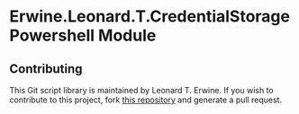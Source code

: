 Erwine.Leonard.T.CredentialStorage Powershell Module
====================================================

Contributing
------------

This Git script library is maintained by Leonard T. Erwine. If you wish to contribute to this project, fork [this repository](https://github.com/lerwine/PowerShell-Modules.git) and generate a pull request.
